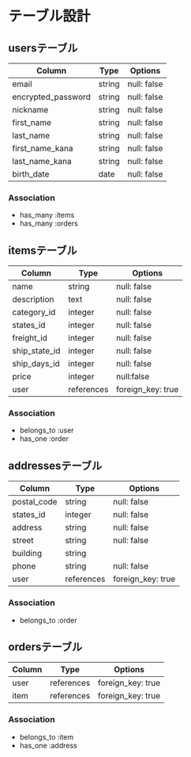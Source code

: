 # テーブル設計

## usersテーブル

| Column             | Type   | Options     |
| ------------------ | ------ | ----------- |
| email              | string | null: false |
| encrypted_password | string | null: false |
| nickname           | string | null: false |
| first_name         | string | null: false |
| last_name          | string | null: false |
| first_name_kana    | string | null: false |
| last_name_kana     | string | null: false |
| birth_date         | date   | null: false |
### Association
- has_many :items
- has_many :orders


## itemsテーブル
| Column        | Type       | Options           |
| ------------- | ---------- | ----------------- |
| name          | string     | null: false       |
| description   | text       | null: false       |
| category_id   | integer    | null: false       |
| states_id     | integer    | null: false       |
| freight_id    | integer    | null: false       |
| ship_state_id | integer    | null: false       |
| ship_days_id  | integer    | null: false       |
| price         | integer    | null:false        |
| user          | references | foreign_key: true |
### Association
- belongs_to :user
- has_one :order

## addressesテーブル
| Column        | Type       | Options           |
| ------------- | ---------- | ----------------- |
| postal_code   | string     | null: false       |
| states_id     | integer    | null: false       |
| address       | string     | null: false       |
| street        | string     | null: false       |
| building      | string     |                   |
| phone         | string     | null: false       |
| user          | references | foreign_key: true |
### Association
- belongs_to :order

## ordersテーブル
| Column | Type       | Options           |
| ------ | ---------- | ----------------- |
| user   | references | foreign_key: true |
| item   | references | foreign_key: true |
### Association
- belongs_to :item
- has_one :address
